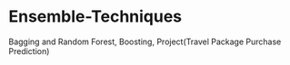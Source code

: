 # Ensemble-Techniques
Bagging and Random Forest, Boosting, Project(Travel Package Purchase Prediction)
